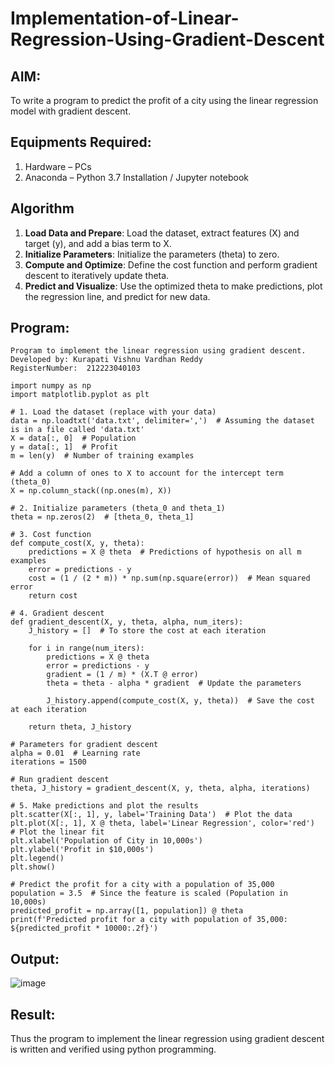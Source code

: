 # Implementation-of-Linear-Regression-Using-Gradient-Descent

## AIM:
To write a program to predict the profit of a city using the linear regression model with gradient descent.

## Equipments Required:
1. Hardware – PCs
2. Anaconda – Python 3.7 Installation / Jupyter notebook

## Algorithm
1. **Load Data and Prepare**: Load the dataset, extract features (X) and target (y), and add a bias term to X.
2. **Initialize Parameters**: Initialize the parameters (theta) to zero.
3. **Compute and Optimize**: Define the cost function and perform gradient descent to iteratively update theta.
4. **Predict and Visualize**: Use the optimized theta to make predictions, plot the regression line, and predict for new data.

## Program:
```
Program to implement the linear regression using gradient descent.
Developed by: Kurapati Vishnu Vardhan Reddy
RegisterNumber:  212223040103
```
```
import numpy as np
import matplotlib.pyplot as plt

# 1. Load the dataset (replace with your data)
data = np.loadtxt('data.txt', delimiter=',')  # Assuming the dataset is in a file called 'data.txt'
X = data[:, 0]  # Population
y = data[:, 1]  # Profit
m = len(y)  # Number of training examples

# Add a column of ones to X to account for the intercept term (theta_0)
X = np.column_stack((np.ones(m), X))

# 2. Initialize parameters (theta_0 and theta_1)
theta = np.zeros(2)  # [theta_0, theta_1]

# 3. Cost function
def compute_cost(X, y, theta):
    predictions = X @ theta  # Predictions of hypothesis on all m examples
    error = predictions - y
    cost = (1 / (2 * m)) * np.sum(np.square(error))  # Mean squared error
    return cost

# 4. Gradient descent
def gradient_descent(X, y, theta, alpha, num_iters):
    J_history = []  # To store the cost at each iteration

    for i in range(num_iters):
        predictions = X @ theta
        error = predictions - y
        gradient = (1 / m) * (X.T @ error)
        theta = theta - alpha * gradient  # Update the parameters

        J_history.append(compute_cost(X, y, theta))  # Save the cost at each iteration

    return theta, J_history

# Parameters for gradient descent
alpha = 0.01  # Learning rate
iterations = 1500

# Run gradient descent
theta, J_history = gradient_descent(X, y, theta, alpha, iterations)

# 5. Make predictions and plot the results
plt.scatter(X[:, 1], y, label='Training Data')  # Plot the data
plt.plot(X[:, 1], X @ theta, label='Linear Regression', color='red')  # Plot the linear fit
plt.xlabel('Population of City in 10,000s')
plt.ylabel('Profit in $10,000s')
plt.legend()
plt.show()

# Predict the profit for a city with a population of 35,000
population = 3.5  # Since the feature is scaled (Population in 10,000s)
predicted_profit = np.array([1, population]) @ theta
print(f'Predicted profit for a city with population of 35,000: ${predicted_profit * 10000:.2f}')
```

## Output:
![image](https://github.com/user-attachments/assets/045d9ffd-4d40-47cb-ac26-8500cd7e19c8)


## Result:
Thus the program to implement the linear regression using gradient descent is written and verified using python programming.
